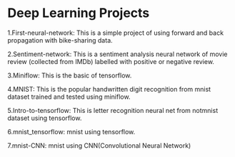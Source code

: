 # Deep Learning Projects

1.First-neural-network: This is a simple project of using forward and back propagation with bike-sharing data.

2.Sentiment-network: This is a sentiment analysis neural network of movie review (collected from IMDb) labelled with positive or negative review. 

3.Miniflow: This is the basic of tensorflow. 

4.MNIST: This is the popular handwritten digit recognition from mnist dataset trained and tested using miniflow. 

5.Intro-to-tensorflow: This is letter recognition neural net from notmnist dataset using tensorflow. 

6.mnist_tensorflow: mnist using tensorflow.

7.mnist-CNN: mnist using CNN(Convolutional Neural Network)
